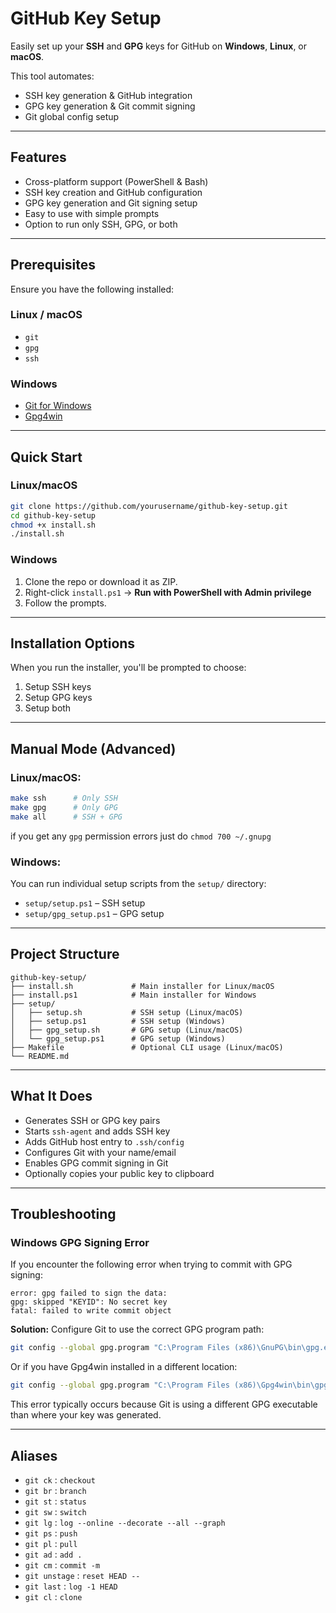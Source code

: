 # GitHub Key Setup

Easily set up your **SSH** and **GPG** keys for GitHub on **Windows**, **Linux**, or **macOS**.

This tool automates:
- SSH key generation & GitHub integration
- GPG key generation & Git commit signing
- Git global config setup

---

## Features

- Cross-platform support (PowerShell & Bash)
- SSH key creation and GitHub configuration
- GPG key generation and Git signing setup
- Easy to use with simple prompts
- Option to run only SSH, GPG, or both

---

## Prerequisites

Ensure you have the following installed:

### Linux / macOS
- `git`
- `gpg`
- `ssh`
  
### Windows
- [Git for Windows](https://git-scm.com/)
- [Gpg4win](https://gpg4win.org/)

---

## Quick Start

### Linux/macOS
```bash
git clone https://github.com/yourusername/github-key-setup.git
cd github-key-setup
chmod +x install.sh
./install.sh
````

### Windows

1. Clone the repo or download it as ZIP.
2. Right-click `install.ps1` → **Run with PowerShell with Admin privilege**
3. Follow the prompts.

---

## Installation Options

When you run the installer, you'll be prompted to choose:

1. Setup SSH keys
2. Setup GPG keys
3. Setup both

---

## Manual Mode (Advanced)

### Linux/macOS:

```bash
make ssh      # Only SSH
make gpg      # Only GPG
make all      # SSH + GPG
```

if you get any `gpg` permission errors just do `chmod 700 ~/.gnupg`

### Windows:

You can run individual setup scripts from the `setup/` directory:

* `setup/setup.ps1` – SSH setup
* `setup/gpg_setup.ps1` – GPG setup

---

## Project Structure

```
github-key-setup/
├── install.sh             # Main installer for Linux/macOS
├── install.ps1            # Main installer for Windows
├── setup/
│   ├── setup.sh           # SSH setup (Linux/macOS)
│   ├── setup.ps1          # SSH setup (Windows)
│   ├── gpg_setup.sh       # GPG setup (Linux/macOS)
│   └── gpg_setup.ps1      # GPG setup (Windows)
├── Makefile               # Optional CLI usage (Linux/macOS)
└── README.md
```

---

## What It Does

* Generates SSH or GPG key pairs
* Starts `ssh-agent` and adds SSH key
* Adds GitHub host entry to `.ssh/config`
* Configures Git with your name/email
* Enables GPG commit signing in Git
* Optionally copies your public key to clipboard

---

## Troubleshooting

### Windows GPG Signing Error

If you encounter the following error when trying to commit with GPG signing:

```
error: gpg failed to sign the data:
gpg: skipped "KEYID": No secret key
fatal: failed to write commit object
```

**Solution:** Configure Git to use the correct GPG program path:

```bash
git config --global gpg.program "C:\Program Files (x86)\GnuPG\bin\gpg.exe"
```

Or if you have Gpg4win installed in a different location:
```bash
git config --global gpg.program "C:\Program Files (x86)\Gpg4win\bin\gpg.exe"
```

This error typically occurs because Git is using a different GPG executable than where your key was generated.

---

## Aliases

* `git ck` : `checkout`
* `git br` : `branch`
* `git st` : `status`
* `git sw` : `switch`
* `git lg` : `log --online --decorate --all --graph`
* `git ps` : `push`
* `git pl` : `pull`
* `git ad` : `add .`
* `git cm` : `commit -m`
* `git unstage` : `reset HEAD --`
* `git last` : `log -1 HEAD`
* `git cl` : `clone`
